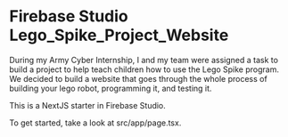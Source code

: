 # Firebase Studio Lego_Spike_Project_Website

During my Army Cyber Internship, I and my team were assigned a task to build a project to help teach children how to use the Lego Spike program. 
We decided to build a website that goes through the whole process of building your lego robot, programming it, and testing it.

This is a NextJS starter in Firebase Studio.

To get started, take a look at src/app/page.tsx.
